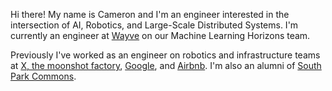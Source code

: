 Hi there! My name is Cameron and I'm an engineer interested in the intersection of AI, Robotics, and Large-Scale Distributed Systems. I'm currently an engineer at [Wayve](https://wayve.ai) on our Machine Learning Horizons team.

Previously I've worked as an engineer on robotics and infrastructure teams at [X, the moonshot factory](http://x.company), [Google](https://google.com), and [Airbnb](https://airbnb.com). I'm also an alumni of [South Park Commons](https://southparkcommons.com).
